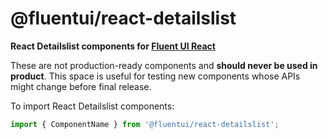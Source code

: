 # @fluentui/react-detailslist

**React Detailslist components for [Fluent UI React](https://developer.microsoft.com/en-us/fluentui)**

These are not production-ready components and **should never be used in product**. This space is useful for testing new components whose APIs might change before final release.

To import React Detailslist components:

```js
import { ComponentName } from '@fluentui/react-detailslist';
```
